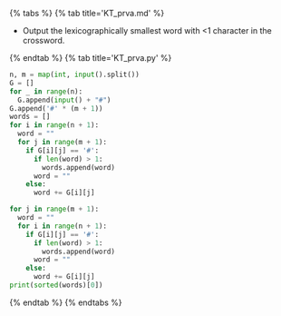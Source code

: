 {% tabs %}
{% tab title='KT_prva.md' %}

* Output the lexicographically smallest word with <1 character in the crossword.

{% endtab %}
{% tab title='KT_prva.py' %}

```py
n, m = map(int, input().split())
G = []
for _ in range(n):
  G.append(input() + "#")
G.append('#' * (m + 1))
words = []
for i in range(n + 1):
  word = ""
  for j in range(m + 1):
    if G[i][j] == '#':
      if len(word) > 1:
        words.append(word)
      word = ""
    else:
      word += G[i][j]

for j in range(m + 1):
  word = ""
  for i in range(n + 1):
    if G[i][j] == '#':
      if len(word) > 1:
        words.append(word)
      word = ""
    else:
      word += G[i][j]
print(sorted(words)[0])
```

{% endtab %}
{% endtabs %}